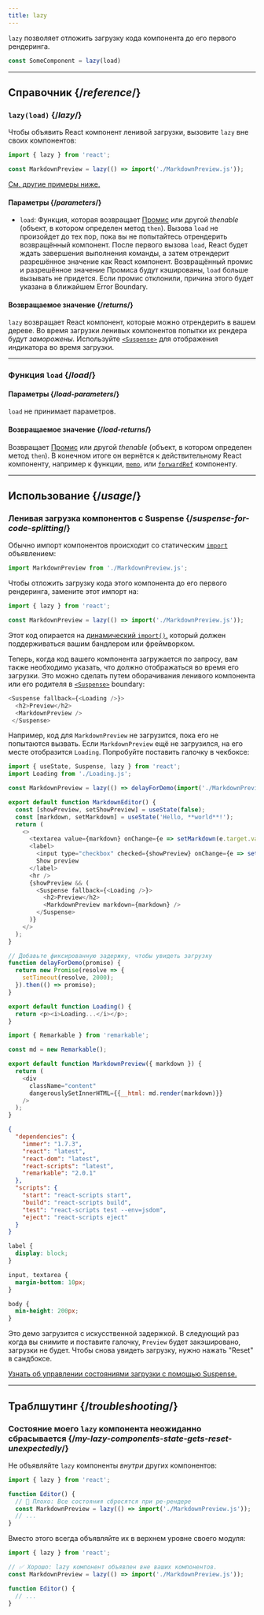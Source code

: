 ```yaml
---
title: lazy
---
```


<Intro>

`lazy` позволяет отложить загрузку кода компонента до его первого рендеринга.
```js
const SomeComponent = lazy(load)
```

</Intro>

<InlineToc />

---

## Справочник {/*reference*/}

### `lazy(load)` {/*lazy*/}

Чтобы объявить React компонент ленивой загрузки, вызовите `lazy` вне своих компонентов:

```js
import { lazy } from 'react';

const MarkdownPreview = lazy(() => import('./MarkdownPreview.js'));
```

[См. другие примеры ниже.](#usage)

#### Параметры {/*parameters*/}

* `load`: Функция, которая возвращает [Промис](https://developer.mozilla.org/ru/docs/Web/JavaScript/Reference/Global_Objects/Promise) или другой *thenable* (объект, в котором определен метод `then`). Вызова `load` не произойдет до тех пор, пока вы не попытайтесь отрендерить возвращённый компонент. После первого вызова `load`, React будет ждать завершения выполнения команды, а затем отрендерит разрешённое значение как React компонент. Возвращённый промис и разрешённое значение Промиса будут кэшированы, `load` больше вызывать не придется. Если промис отклонили, причина этого будет указана в ближайшем Error Boundary.

#### Возвращаемое значение {/*returns*/}

`lazy` возвращает React компонент, которые можно отрендерить в вашем дереве. Во время загрузки ленивых компонентов попытки их рендера будут *заморожены.* Используйте [`<Suspense>`](/reference/react/Suspense) для отображения индикатора во время загрузки.

---

### Функция `load` {/*load*/}

#### Параметры {/*load-parameters*/}

`load` не принимает параметров.

#### Возвращаемое значение {/*load-returns*/}

Возвращает [Промис](https://developer.mozilla.org/ru/docs/Web/JavaScript/Reference/Global_Objects/Promise) или другой *thenable* (объект, в котором определен метод `then`). В конечном итоге он вернётся к действительному React компоненту, например к функции, [`memo`](/reference/react/memo), или [`forwardRef`](/reference/react/forwardRef) компоненту.

---

## Использование {/*usage*/}

### Ленивая загрузка компонентов с Suspense {/*suspense-for-code-splitting*/}

Обычно импорт компонентов происходит со статическим [`import`](https://developer.mozilla.org/ru/docs/Web/JavaScript/Reference/Statements/import) объявлением:

```js
import MarkdownPreview from './MarkdownPreview.js';
```

Чтобы отложить загрузку кода этого компонента до его первого рендеринга, замените этот импорт на:

```js
import { lazy } from 'react';

const MarkdownPreview = lazy(() => import('./MarkdownPreview.js'));
```

Этот код опирается на [динамический `import()`,](https://developer.mozilla.org/en-US/docs/Web/JavaScript/Reference/Operators/import) который должен поддерживаться вашим бандлером или фреймворком.

Теперь, когда код вашего компонента загружается по запросу, вам также необходимо указать, что должно отображаться во время его загрузки. Это можно сделать путем оборачивания ленивого компонента или его родителя в [`<Suspense>`](/reference/react/Suspense) boundary:

```js {1,4}
<Suspense fallback={<Loading />}>
  <h2>Preview</h2>
  <MarkdownPreview />
 </Suspense>
```

Например, код для `MarkdownPreview` не загрузится, пока его не попытаются вызвать. Если `MarkdownPreview` ещё не загрузился, на его месте отобразится `Loading`. Попробуйте поставить галочку в чекбоксе:

<Sandpack>

```js App.js
import { useState, Suspense, lazy } from 'react';
import Loading from './Loading.js';

const MarkdownPreview = lazy(() => delayForDemo(import('./MarkdownPreview.js')));

export default function MarkdownEditor() {
  const [showPreview, setShowPreview] = useState(false);
  const [markdown, setMarkdown] = useState('Hello, **world**!');
  return (
    <>
      <textarea value={markdown} onChange={e => setMarkdown(e.target.value)} />
      <label>
        <input type="checkbox" checked={showPreview} onChange={e => setShowPreview(e.target.checked)} />
        Show preview
      </label>
      <hr />
      {showPreview && (
        <Suspense fallback={<Loading />}>
          <h2>Preview</h2>
          <MarkdownPreview markdown={markdown} />
        </Suspense>
      )}
    </>
  );
}

// Добавьте фиксированную задержку, чтобы увидеть загрузку
function delayForDemo(promise) {
  return new Promise(resolve => {
    setTimeout(resolve, 2000);
  }).then(() => promise);
}
```

```js Loading.js
export default function Loading() {
  return <p><i>Loading...</i></p>;
}
```

```js MarkdownPreview.js
import { Remarkable } from 'remarkable';

const md = new Remarkable();

export default function MarkdownPreview({ markdown }) {
  return (
    <div
      className="content"
      dangerouslySetInnerHTML={{__html: md.render(markdown)}}
    />
  );
}
```

```json package.json hidden
{
  "dependencies": {
    "immer": "1.7.3",
    "react": "latest",
    "react-dom": "latest",
    "react-scripts": "latest",
    "remarkable": "2.0.1"
  },
  "scripts": {
    "start": "react-scripts start",
    "build": "react-scripts build",
    "test": "react-scripts test --env=jsdom",
    "eject": "react-scripts eject"
  }
}
```

```css
label {
  display: block;
}

input, textarea {
  margin-bottom: 10px;
}

body {
  min-height: 200px;
}
```

</Sandpack>

Это демо загрузится с искусственной задержкой. В следующий раз когда вы снимите и поставите галочку, `Preview` будет закэшировано, загрузки не будет. Чтобы снова увидеть загрузку, нужно нажать "Reset" в сандбоксе.

[Узнать об управлении состояниями загрузки с помощью Suspense.](/reference/react/Suspense)

---

## Траблшутинг {/*troubleshooting*/}

### Состояние моего `lazy` компонента неожиданно сбрасывается {/*my-lazy-components-state-gets-reset-unexpectedly*/}

Не объявляйте `lazy` компоненты *внутри* других компонентов:

```js {4-5}
import { lazy } from 'react';

function Editor() {
  // 🔴 Плохо: Все состояния сбросятся при ре-рендере
  const MarkdownPreview = lazy(() => import('./MarkdownPreview.js'));
  // ...
}
```

Вместо этого всегда объявляйте их в верхнем уровне своего модуля:

```js {3-4}
import { lazy } from 'react';

// ✅ Хорошо: lazy компонент объявлен вне ваших компонентов.
const MarkdownPreview = lazy(() => import('./MarkdownPreview.js'));

function Editor() {
  // ...
}
```
